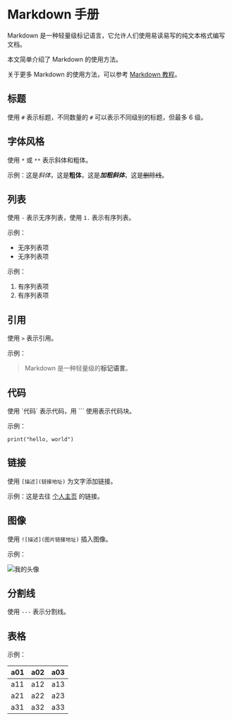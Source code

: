 # Markdown 手册

Markdown 是一种轻量级标记语言，它允许人们使用易读易写的纯文本格式编写文档。

本文简单介绍了 Markdown 的使用方法。

关于更多 Markdown 的使用方法，可以参考 [Markdown 教程](https://www.runoob.com/markdown/md-tutorial.html)。

## 标题

使用 `#` 表示标题，不同数量的 `#` 可以表示不同级别的标题，但最多 6 级。

## 字体风格

使用 `*` 或 `**` 表示斜体和粗体。

示例：这是*斜体*，这是**粗体**，这是***加粗斜体***，这是~~删除线~~。

## 列表

使用 `-` 表示无序列表，使用 `1.` 表示有序列表。

示例：

- 无序列表项
- 无序列表项

示例：

1. 有序列表项
1. 有序列表项

## 引用

使用 `>` 表示引用。

示例：

> Markdown 是一种轻量级的**标记语言**。

## 代码

使用 \`代码` 表示代码，用 ``` 使用表示代码块。

示例：

```
print("hello, world")
```

## 链接

使用 `[描述](链接地址)` 为文字添加链接。

示例：这是去往 [个人主页](https://github.com/funhuman) 的链接。

## 图像

使用 `![描述](图片链接地址)` 插入图像。

示例：

![我的头像](https://avatars3.githubusercontent.com/u/51252171)

## 分割线

使用 `---` 表示分割线。

## 表格

示例：

|a01|a02|a03|
|---|:-:|--:|
|a11|a12|a13|
|a21|a22|a23|
|a31|a32|a33|
